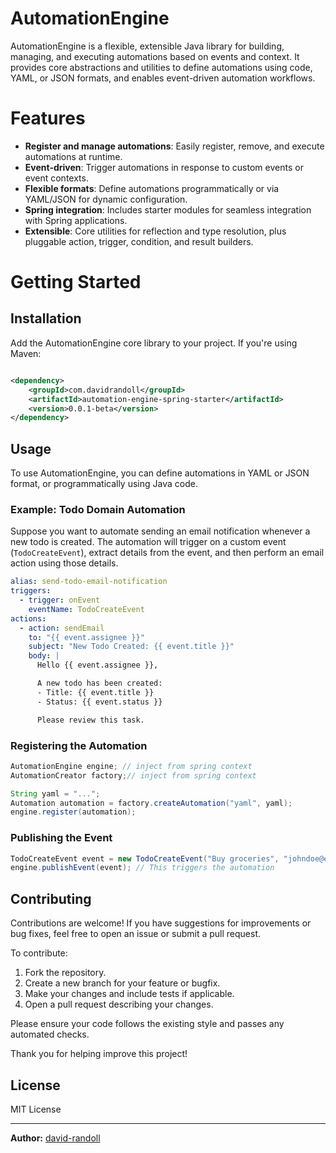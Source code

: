 # AutomationEngine

AutomationEngine is a flexible, extensible Java library for building, managing, and executing automations based on
events and context. It provides core abstractions and utilities to define automations using code, YAML, or JSON formats,
and enables event-driven automation workflows.

# Features

- **Register and manage automations**: Easily register, remove, and execute automations at runtime.
- **Event-driven**: Trigger automations in response to custom events or event contexts.
- **Flexible formats**: Define automations programmatically or via YAML/JSON for dynamic configuration.
- **Spring integration**: Includes starter modules for seamless integration with Spring applications.
- **Extensible**: Core utilities for reflection and type resolution, plus pluggable action, trigger, condition, and
  result builders.

# Getting Started

## Installation

Add the AutomationEngine core library to your project. If you're using Maven:

```xml

<dependency>
    <groupId>com.davidrandoll</groupId>
    <artifactId>automation-engine-spring-starter</artifactId>
    <version>0.0.1-beta</version>
</dependency>
```

## Usage

To use AutomationEngine, you can define automations in YAML or JSON format, or programmatically using Java code.

### Example: Todo Domain Automation

Suppose you want to automate sending an email notification whenever a new todo is created. The automation will trigger
on a custom event (`TodoCreateEvent`), extract details from the event, and then perform an email action using those
details.

```yaml
alias: send-todo-email-notification
triggers:
  - trigger: onEvent
    eventName: TodoCreateEvent
actions:
  - action: sendEmail
    to: "{{ event.assignee }}"
    subject: "New Todo Created: {{ event.title }}"
    body: |
      Hello {{ event.assignee }},

      A new todo has been created:
      - Title: {{ event.title }}
      - Status: {{ event.status }}

      Please review this task.
```

### Registering the Automation

```java
AutomationEngine engine; // inject from spring context
AutomationCreator factory;// inject from spring context

String yaml = "...";
Automation automation = factory.createAutomation("yaml", yaml);
engine.register(automation);
```

### Publishing the Event

```java
TodoCreateEvent event = new TodoCreateEvent("Buy groceries", "johndoe@example.com", "OPEN");
engine.publishEvent(event); // This triggers the automation
```

## Contributing

Contributions are welcome! If you have suggestions for improvements or bug fixes, feel free to open an issue or submit a
pull request.

To contribute:

1. Fork the repository.
2. Create a new branch for your feature or bugfix.
3. Make your changes and include tests if applicable.
4. Open a pull request describing your changes.

Please ensure your code follows the existing style and passes any automated checks.

Thank you for helping improve this project!

## License

MIT License

---

**Author:** [david-randoll](https://github.com/david-randoll)